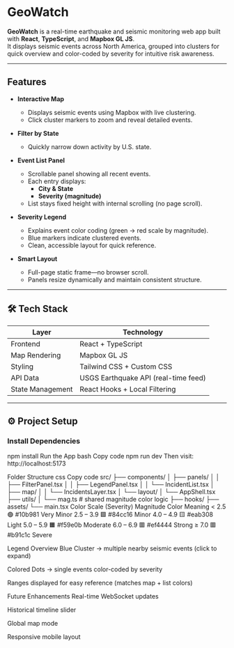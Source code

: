 # GeoWatch

**GeoWatch** is a real-time earthquake and seismic monitoring web app built with **React**, **TypeScript**, and **Mapbox GL JS**.  
It displays seismic events across North America, grouped into clusters for quick overview and color-coded by severity for intuitive risk awareness.

---

## Features

- **Interactive Map**
  - Displays seismic events using Mapbox with live clustering.
  - Click cluster markers to zoom and reveal detailed events.

- **Filter by State**
  - Quickly narrow down activity by U.S. state.

- **Event List Panel**
  - Scrollable panel showing all recent events.
  - Each entry displays:
    - **City & State**
    - **Severity (magnitude)**
  - List stays fixed height with internal scrolling (no page scroll).

- **Severity Legend**
  - Explains event color coding (green → red scale by magnitude).
  - Blue markers indicate clustered events.
  - Clean, accessible layout for quick reference.

- **Smart Layout**
  - Full-page static frame—no browser scroll.
  - Panels resize dynamically and maintain consistent structure.

---

## 🛠 Tech Stack

| Layer | Technology |
|-------|-------------|
| Frontend | React + TypeScript |
| Map Rendering | Mapbox GL JS |
| Styling | Tailwind CSS + Custom CSS |
| API Data | USGS Earthquake API (real-time feed) |
| State Management | React Hooks + Local Filtering |

---

## ⚙️ Project Setup

### Install Dependencies

npm install
Run the App
bash
Copy code
npm run dev
Then visit: http://localhost:5173

Folder Structure
css
Copy code
src/
 ├── components/
 │    ├── panels/
 │    │     ├── FilterPanel.tsx
 │    │     ├── LegendPanel.tsx
 │    │     └── IncidentList.tsx
 │    ├── map/
 │    │     └── IncidentsLayer.tsx
 │    └── layout/
 │          └── AppShell.tsx
 ├── utils/
 │    └── mag.ts        # shared magnitude color logic
 ├── hooks/
 ├── assets/
 └── main.tsx
Color Scale (Severity)
Magnitude	Color	Meaning
< 2.5	🟢 #10b981	Very Minor
2.5 – 3.9	🟩 #84cc16	Minor
4.0 – 4.9	🟨 #eab308	Light
5.0 – 5.9	🟧 #f59e0b	Moderate
6.0 – 6.9	🟥 #ef4444	Strong
≥ 7.0	🟥 #b91c1c	Severe

Legend Overview
Blue Cluster → multiple nearby seismic events (click to expand)

Colored Dots → single events color-coded by severity

Ranges displayed for easy reference (matches map + list colors)

Future Enhancements
Real-time WebSocket updates

Historical timeline slider

Global map mode

Responsive mobile layout
